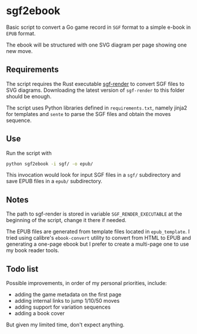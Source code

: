sgf2ebook
=========

Basic script to convert a Go game record in `SGF` format to a simple e-book in `EPUB` format.

The ebook will be structured with one SVG diagram per page showing one new move.

Requirements
------------

The script requires the Rust executable [sgf-render](https://github.com/julianandrews/sgf-render) to convert SGF files to SVG diagrams. Downloading the latest version of `sgf-render` to this folder should be enough.

The script uses Python libraries defined in `requirements.txt`, namely jinja2 for templates and `sente` to parse the SGF files and obtain the moves sequence.

Use
---

Run the script with

```bash
python sgf2ebook -i sgf/ -o epub/
```

This invocation would look for input SGF files in a `sgf/` subdirectory and save
EPUB files in a `epub/` subdirectory.

Notes
-----

The path to sgf-render is stored in variable `SGF_RENDER_EXECUTABLE` at the
beginning of the script, change it there if needed.

The EPUB files are generated from template files located in `epub_template`. I
tried using calibre's `ebook-convert` utility to convert from HTML to EPUB and
generating a one-page ebook but I prefer to create a multi-page one to use my
book reader tools.

Todo list
---------

Possible improvements, in order of my personal priorities, include:
* adding the game metadata on the first page
* adding internal links to jump 1/10/50 moves
* adding support for variation sequences
* adding a book cover

But given my limited time, don't expect anything.
